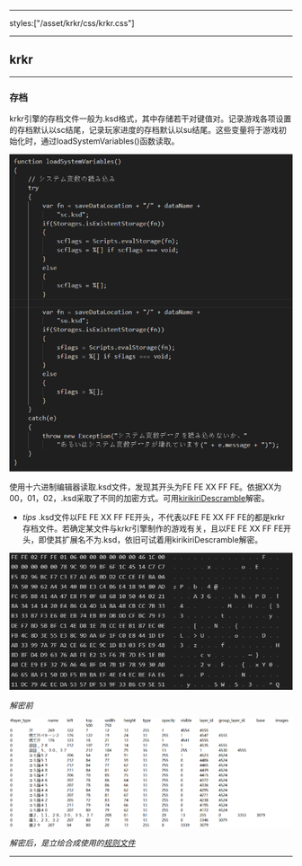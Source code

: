 
---

styles:["/asset/krkr/css/krkr.css"]

---
## krkr

---

### 存档

krkr引擎的存档文件一般为.ksd格式，其中存储若干对键值对。记录游戏各项设置的存档默认以sc结尾，记录玩家进度的存档默认以su结尾。这些变量将于游戏初始化时，通过loadSystemVariables()函数读取。

![image](/asset/krkr/loadSystemVariables.jpg)

使用十六进制编辑器读取.ksd文件，发现其开头为FE FE XX FF FE。依据XX为00，01，02，.ksd采取了不同的加密方式。可用[kirikiriDescramble](/工具/KirikiriDescrambler.md)解密。
  
  + *tips*
  .ksd文件以FE FE XX FF FE开头，不代表以FE FE XX FF FE的都是krkr存档文件。若确定某文件与krkr引擎制作的游戏有关，且以FE FE XX FF FE开头，即使其扩展名不为.ksd，依旧可试着用kirikiriDescramble解密。  

  ![image](/asset/krkr/解密前.png)

  *解密前*

  ![image](/asset/krkr/解密后.png)

  *解密后，是立绘合成使用的[规则文件](/概念/规则文件.md)*

---